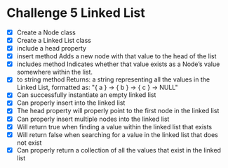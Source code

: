 # Challenge 5 Linked List

- [x] Create a Node class
- [x] Create a Linked List class
- [x] include a head property
- [x] insert method Adds a new node with that value to the head of the list
- [x] includes method Indicates whether that value exists as a Node’s value somewhere within the list.
- [x] to string method  Returns: a string representing all the values in the Linked List, formatted as:
  "{ a } -> { b } -> { c } -> NULL"
- [x] Can successfully instantiate an empty linked list
- [x] Can properly insert into the linked list
- [x] The head property will properly point to the first node in the linked list
- [x] Can properly insert multiple nodes into the linked list
- [x] Will return true when finding a value within the linked list that exists
- [x] Will return false when searching for a value in the linked list that does not exist
- [x] Can properly return a collection of all the values that exist in the linked list
